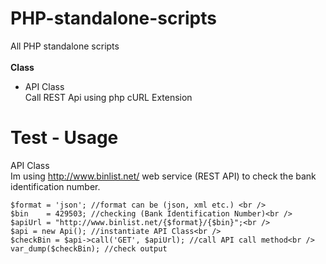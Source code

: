 PHP-standalone-scripts
======================

All PHP standalone scripts
    <br/><br/>
    <strong>Class</strong>
    <ul>
      <li>API Class</li>
         Call REST Api using php cURL Extension
    </ul>
    
Test - Usage
======================
API Class <br/>
Im using http://www.binlist.net/ web service (REST API) to check the bank identification number.

    $format = 'json'; //format can be (json, xml etc.) <br />
    $bin    = 429503; //checking (Bank Identification Number)<br />
    $apiUrl = "http://www.binlist.net/{$format}/{$bin}";<br />
    $api = new Api(); //instantiate API Class<br />
    $checkBin = $api->call('GET', $apiUrl); //call API call method<br />
    var_dump($checkBin); //check output
